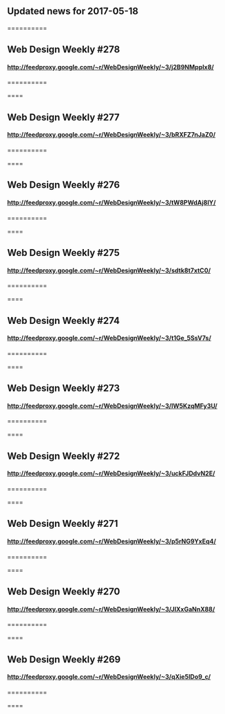 ## Updated news for 2017-05-18 

==========
## Web Design Weekly #278
#### http://feedproxy.google.com/~r/WebDesignWeekly/~3/j2B9NMpplx8/

==========

====
## Web Design Weekly #277
#### http://feedproxy.google.com/~r/WebDesignWeekly/~3/bRXFZ7nJaZ0/

==========

====
## Web Design Weekly #276
#### http://feedproxy.google.com/~r/WebDesignWeekly/~3/tW8PWdAj8IY/

==========

====
## Web Design Weekly #275
#### http://feedproxy.google.com/~r/WebDesignWeekly/~3/sdtk8t7xtC0/

==========

====
## Web Design Weekly #274
#### http://feedproxy.google.com/~r/WebDesignWeekly/~3/t1Ge_5SsV7s/

==========

====
## Web Design Weekly #273
#### http://feedproxy.google.com/~r/WebDesignWeekly/~3/lW5KzqMFy3U/

==========

====
## Web Design Weekly #272
#### http://feedproxy.google.com/~r/WebDesignWeekly/~3/uckFJDdvN2E/

==========

====
## Web Design Weekly #271
#### http://feedproxy.google.com/~r/WebDesignWeekly/~3/p5rNG9YxEq4/

==========

====
## Web Design Weekly #270
#### http://feedproxy.google.com/~r/WebDesignWeekly/~3/JlXxGaNnX88/

==========

====
## Web Design Weekly #269
#### http://feedproxy.google.com/~r/WebDesignWeekly/~3/qXie5IDo9_c/

==========

====
